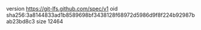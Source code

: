 version https://git-lfs.github.com/spec/v1
oid sha256:3a8144833ad1b8589698bf3438128f68972d5986d9f8f224b92987bab23bd8c3
size 12464

